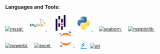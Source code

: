 <h3 align="left">Languages and Tools:</h3>
<p align="left">
  <a href="https://www.microsoft.com/en-us/sql-server" target="_blank" rel="noreferrer">
    <img src="https://www.svgrepo.com/show/303229/microsoft-sql-server-logo.svg" alt="mssql" width="50" height="50"/>
  </a>
  &nbsp;&nbsp;&nbsp;&nbsp;
  <a href="https://www.mysql.com/" target="_blank" rel="noreferrer">
    <img src="https://raw.githubusercontent.com/devicons/devicon/master/icons/mysql/mysql-original-wordmark.svg" alt="mysql" width="50" height="50"/>
  </a>
  &nbsp;&nbsp;&nbsp;&nbsp;
  <a href="https://pandas.pydata.org/" target="_blank" rel="noreferrer">
    <img src="https://raw.githubusercontent.com/devicons/devicon/master/icons/pandas/pandas-original.svg" alt="pandas" width="50" height="50"/>
  </a>
  &nbsp;&nbsp;&nbsp;&nbsp;
  <a href="https://www.python.org" target="_blank" rel="noreferrer">
    <img src="https://raw.githubusercontent.com/devicons/devicon/master/icons/python/python-original.svg" alt="python" width="50" height="50"/>
  </a>
  &nbsp;&nbsp;&nbsp;&nbsp;
  <a href="https://seaborn.pydata.org/" target="_blank" rel="noreferrer">
    <img src="https://seaborn.pydata.org/_images/logo-mark-lightbg.svg" alt="seaborn" width="50" height="50"/>
  </a>
  &nbsp;&nbsp;&nbsp;&nbsp;
  <a href="https://matplotlib.org/" target="_blank" rel="noreferrer">
    <img src="https://matplotlib.org/_static/images/logo2.svg" alt="matplotlib" width="50" height="50"/>
  </a>
  &nbsp;&nbsp;&nbsp;&nbsp;
  <a href="https://powerbi.microsoft.com/" target="_blank" rel="noreferrer">
    <img src="https://img.icons8.com/color/48/power-bi.png" alt="powerbi" width="50" height="50"/>
  </a>
  &nbsp;&nbsp;&nbsp;&nbsp;
  <a href="https://www.microsoft.com/en-us/microsoft-365/excel" target="_blank" rel="noreferrer">
    <img src="https://img.icons8.com/color/48/microsoft-excel-2019--v1.png" alt="excel" width="50" height="50"/>
  </a>
  &nbsp;&nbsp;&nbsp;&nbsp;
  <a href="https://jupyter.org/" target="_blank" rel="noreferrer">
    <img src="https://raw.githubusercontent.com/devicons/devicon/master/icons/jupyter/jupyter-original.svg" alt="jupyter" width="50" height="50"/>
  </a>
  &nbsp;&nbsp;&nbsp;&nbsp;
  
  <!-- ETL with emoji and distinct icon -->
  <a href="https://en.wikipedia.org/wiki/Extract,_transform,_load" target="_blank" rel="noreferrer" title="ETL - Extract, Transform, Load" style="font-weight:bold; font-size:22px; color:#1E90FF; margin-right:6px; vertical-align:middle;">
    ⚡
  </a>
  <a href="https://en.wikipedia.org/wiki/Extract,_transform,_load" target="_blank" rel="noreferrer" title="ETL - Extract, Transform, Load">
    <img src="https://img.icons8.com/color/48/000000/data-in-both-directions.png" alt="etl" width="40" height="40" style="vertical-align:middle; margin-left:4px;" />
  </a>
</p>
